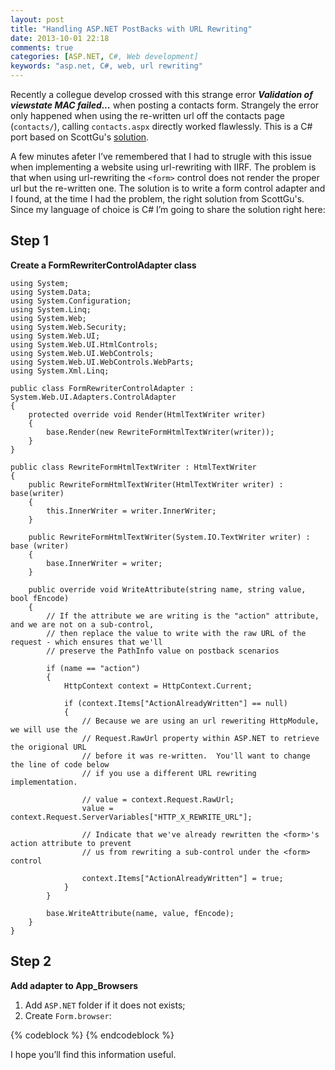 ```yaml
---
layout: post
title: "Handling ASP.NET PostBacks with URL Rewriting"
date: 2013-10-01 22:18
comments: true
categories: [ASP.NET, C#, Web development]
keywords: "asp.net, C#, web, url rewriting"
---
```

Recently a collegue develop crossed with this strange error **_Validation of viewstate MAC failed..._** when posting a contacts form. Strangely the error only happened when using the re-written url off the contacts page (`contacts/`), calling `contacts.aspx` directly worked flawlessly. This is a C# port based on ScottGu's [solution](http://weblogs.asp.net/scottgu/archive/2007/02/26/tip-trick-url-rewriting-with-asp-net.aspx).<!-- more -->

A few minutes afeter I’ve remembered that I had to strugle with this issue when implementing a website using url-rewriting with IIRF. The problem is that when using url-rewriting the `<form>` control does not render the proper url but the re-written one. The solution is to write a form control adapter and I found, at the time I had the problem, the right solution from ScottGu's. Since my language of choice is C# I’m going to share the solution right here:

## Step 1
**Create a FormRewriterControlAdapter class**

```  
using System;
using System.Data;
using System.Configuration;
using System.Linq;
using System.Web;
using System.Web.Security;
using System.Web.UI;
using System.Web.UI.HtmlControls;
using System.Web.UI.WebControls;
using System.Web.UI.WebControls.WebParts;
using System.Xml.Linq;

public class FormRewriterControlAdapter : System.Web.UI.Adapters.ControlAdapter
{
    protected override void Render(HtmlTextWriter writer)
    {
        base.Render(new RewriteFormHtmlTextWriter(writer));
    }
}

public class RewriteFormHtmlTextWriter : HtmlTextWriter
{
    public RewriteFormHtmlTextWriter(HtmlTextWriter writer) : base(writer)
    {
        this.InnerWriter = writer.InnerWriter;
    }

    public RewriteFormHtmlTextWriter(System.IO.TextWriter writer) : base (writer)
    {
        base.InnerWriter = writer;
    }

    public override void WriteAttribute(string name, string value, bool fEncode)
    {
        // If the attribute we are writing is the "action" attribute, and we are not on a sub-control,
        // then replace the value to write with the raw URL of the request - which ensures that we'll
        // preserve the PathInfo value on postback scenarios

        if (name == "action")
        {
            HttpContext context = HttpContext.Current;

            if (context.Items["ActionAlreadyWritten"] == null)
            {
                // Because we are using an url reweriting HttpModule, we will use the
                // Request.RawUrl property within ASP.NET to retrieve the origional URL
                // before it was re-written.  You'll want to change the line of code below
                // if you use a different URL rewriting implementation.

                // value = context.Request.RawUrl;
                value = context.Request.ServerVariables["HTTP_X_REWRITE_URL"];

                // Indicate that we've already rewritten the <form>'s action attribute to prevent
                // us from rewriting a sub-control under the <form> control

                context.Items["ActionAlreadyWritten"] = true;
            }
        }

        base.WriteAttribute(name, value, fEncode);
    }
}
```
## Step 2
**Add adapter to App_Browsers**

1. Add `ASP.NET` folder if it does not exists;
2. Create `Form.browser`:

{% codeblock %}
<browsers>
    <browser refID="Default">
        <controlAdapters>
            <adapter controlType="System.Web.UI.HtmlControls.HtmlForm"
                adapterType="FormRewriterControlAdapter" />
        </controlAdapters>
    </browser>
</browsers>
{% endcodeblock %}

I hope you’ll find this information useful.
